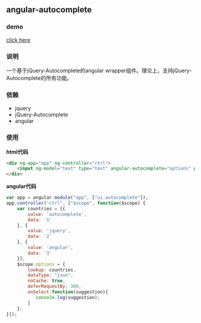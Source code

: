 ## angular-autocomplete

### demo
[click here](https://techjs.cn/demo/angular-components/angular-autocomplete/)

### 说明

一个基于jQuery-Autocomplete的angular wrapper组件。理论上，支持jQuery-Autocomplete的所有功能。


### 依赖
- jquery
- jQuery-Autocomplete
- angular


### 使用


**html代码**
```html
<div ng-app="app" ng-controller="ctrl">
    <input ng-model="text" type="text" angular-autocomplete="options" placeholder="请输入关键字" />
</div>
```
**angular代码**
```javascript
var app = angular.module("app", ["ui.autocomplete"]);
app.controller("ctrl", ["$scope", function($scope) {
    var countries = [{
        value: 'autocomplete',
        data: '1'
    }, {
        value: 'jquery',
        data: '2'
    }, {
        value: 'angular',
        data: '3'
    }];
    $scope.options = {
        lookup: countries,
        dataType: "json",
        noCache: true,
        deferRequestBy: 300,
        onSelect:function(suggestion){
           console.log(suggestion);
        }
    };
}]);
```
